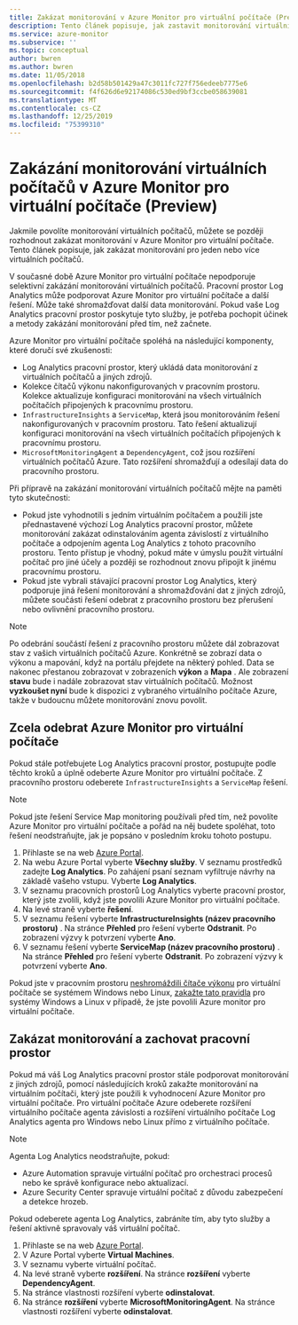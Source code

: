 ```yaml
---
title: Zakázat monitorování v Azure Monitor pro virtuální počítače (Preview) | Microsoft Docs
description: Tento článek popisuje, jak zastavit monitorování virtuálních počítačů v Azure Monitor pro virtuální počítače.
ms.service: azure-monitor
ms.subservice: ''
ms.topic: conceptual
author: bwren
ms.author: bwren
ms.date: 11/05/2018
ms.openlocfilehash: b2d58b501429a47c3011fc727f756edeeb7775e6
ms.sourcegitcommit: f4f626d6e92174086c530ed9bf3ccbe058639081
ms.translationtype: MT
ms.contentlocale: cs-CZ
ms.lasthandoff: 12/25/2019
ms.locfileid: "75399310"
---
```

# <a name="disable-monitoring-of-your-vms-in-azure-monitor-for-vms-preview"></a>Zakázání monitorování virtuálních počítačů v Azure Monitor pro virtuální počítače (Preview)

Jakmile povolíte monitorování virtuálních počítačů, můžete se později rozhodnout zakázat monitorování v Azure Monitor pro virtuální počítače. Tento článek popisuje, jak zakázat monitorování pro jeden nebo více virtuálních počítačů.  

V současné době Azure Monitor pro virtuální počítače nepodporuje selektivní zakázání monitorování virtuálních počítačů. Pracovní prostor Log Analytics může podporovat Azure Monitor pro virtuální počítače a další řešení. Může také shromažďovat další data monitorování. Pokud vaše Log Analytics pracovní prostor poskytuje tyto služby, je potřeba pochopit účinek a metody zakázání monitorování před tím, než začnete.

Azure Monitor pro virtuální počítače spoléhá na následující komponenty, které doručí své zkušenosti:

* Log Analytics pracovní prostor, který ukládá data monitorování z virtuálních počítačů a jiných zdrojů.
* Kolekce čítačů výkonu nakonfigurovaných v pracovním prostoru. Kolekce aktualizuje konfiguraci monitorování na všech virtuálních počítačích připojených k pracovnímu prostoru.
* `InfrastructureInsights` a `ServiceMap`, která jsou monitorováním řešení nakonfigurovaných v pracovním prostoru. Tato řešení aktualizují konfiguraci monitorování na všech virtuálních počítačích připojených k pracovnímu prostoru.
* `MicrosoftMonitoringAgent` a `DependencyAgent`, což jsou rozšíření virtuálních počítačů Azure. Tato rozšíření shromažďují a odesílají data do pracovního prostoru.

Při přípravě na zakázání monitorování virtuálních počítačů mějte na paměti tyto skutečnosti:

* Pokud jste vyhodnotili s jedním virtuálním počítačem a použili jste přednastavené výchozí Log Analytics pracovní prostor, můžete monitorování zakázat odinstalováním agenta závislostí z virtuálního počítače a odpojením agenta Log Analytics z tohoto pracovního prostoru. Tento přístup je vhodný, pokud máte v úmyslu použít virtuální počítač pro jiné účely a později se rozhodnout znovu připojit k jinému pracovnímu prostoru.
* Pokud jste vybrali stávající pracovní prostor Log Analytics, který podporuje jiná řešení monitorování a shromažďování dat z jiných zdrojů, můžete součásti řešení odebrat z pracovního prostoru bez přerušení nebo ovlivnění pracovního prostoru.  

>[!NOTE]
> Po odebrání součástí řešení z pracovního prostoru můžete dál zobrazovat stav z vašich virtuálních počítačů Azure. Konkrétně se zobrazí data o výkonu a mapování, když na portálu přejdete na některý pohled. Data se nakonec přestanou zobrazovat v zobrazeních **výkon** a **Mapa** . Ale zobrazení **stavu** bude i nadále zobrazovat stav virtuálních počítačů. Možnost **vyzkoušet nyní** bude k dispozici z vybraného virtuálního počítače Azure, takže v budoucnu můžete monitorování znovu povolit.  

## <a name="remove-azure-monitor-for-vms-completely"></a>Zcela odebrat Azure Monitor pro virtuální počítače

Pokud stále potřebujete Log Analytics pracovní prostor, postupujte podle těchto kroků a úplně odeberte Azure Monitor pro virtuální počítače. Z pracovního prostoru odeberete `InfrastructureInsights` a `ServiceMap` řešení.  

>[!NOTE]
>Pokud jste řešení Service Map monitoring používali před tím, než povolíte Azure Monitor pro virtuální počítače a pořád na něj budete spoléhat, toto řešení neodstraňujte, jak je popsáno v posledním kroku tohoto postupu.  
>

1. Přihlaste se na web [Azure Portal](https://portal.azure.com).
2. Na webu Azure Portal vyberte **Všechny služby**. V seznamu prostředků zadejte **Log Analytics**. Po zahájení psaní seznam vyfiltruje návrhy na základě vašeho vstupu. Vyberte **Log Analytics**.
3. V seznamu pracovních prostorů Log Analytics vyberte pracovní prostor, který jste zvolili, když jste povolili Azure Monitor pro virtuální počítače.
4. Na levé straně vyberte **řešení**.  
5. V seznamu řešení vyberte **InfrastructureInsights (název pracovního prostoru)** . Na stránce **Přehled** pro řešení vyberte **Odstranit**. Po zobrazení výzvy k potvrzení vyberte **Ano**.  
6. V seznamu řešení vyberte **ServiceMap (název pracovního prostoru)** . Na stránce **Přehled** pro řešení vyberte **Odstranit**. Po zobrazení výzvy k potvrzení vyberte **Ano**.  

Pokud jste v pracovním prostoru [neshromáždili čítače výkonu](vminsights-enable-overview.md#performance-counters-enabled) pro virtuální počítače se systémem Windows nebo Linux, [zakažte tato pravidla](../platform/data-sources-performance-counters.md#configuring-performance-counters) pro systémy Windows a Linux v případě, že jste povolili Azure monitor pro virtuální počítače.

## <a name="disable-monitoring-and-keep-the-workspace"></a>Zakázat monitorování a zachovat pracovní prostor  

Pokud má váš Log Analytics pracovní prostor stále podporovat monitorování z jiných zdrojů, pomocí následujících kroků zakažte monitorování na virtuálním počítači, který jste použili k vyhodnocení Azure Monitor pro virtuální počítače. Pro virtuální počítače Azure odeberete rozšíření virtuálního počítače agenta závislosti a rozšíření virtuálního počítače Log Analytics agenta pro Windows nebo Linux přímo z virtuálního počítače. 

>[!NOTE]
>Agenta Log Analytics neodstraňujte, pokud: 
>
> * Azure Automation spravuje virtuální počítač pro orchestraci procesů nebo ke správě konfigurace nebo aktualizací. 
> * Azure Security Center spravuje virtuální počítač z důvodu zabezpečení a detekce hrozeb. 
>
> Pokud odeberete agenta Log Analytics, zabráníte tím, aby tyto služby a řešení aktivně spravovaly váš virtuální počítač. 

1. Přihlaste se na web [Azure Portal](https://portal.azure.com). 
2. V Azure Portal vyberte **Virtual Machines**. 
3. V seznamu vyberte virtuální počítač. 
4. Na levé straně vyberte **rozšíření**. Na stránce **rozšíření** vyberte **DependencyAgent**.
5. Na stránce vlastnosti rozšíření vyberte **odinstalovat**.
6. Na stránce **rozšíření** vyberte **MicrosoftMonitoringAgent**. Na stránce vlastnosti rozšíření vyberte **odinstalovat**.  
